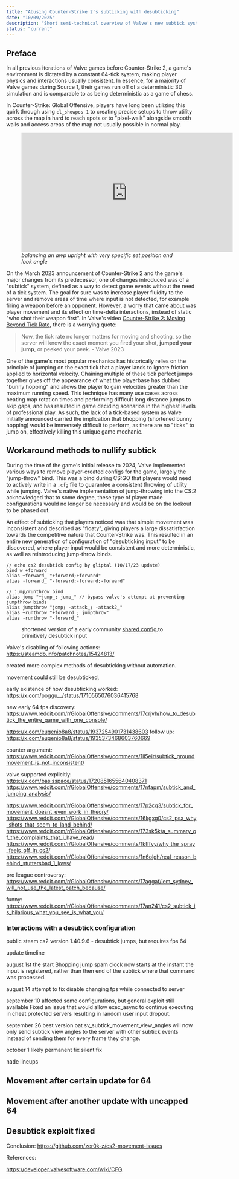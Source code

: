 ```yaml
---
title: "Abusing Counter-Strike 2's subticking with desubticking"
date: "10/09/2025"
description: "Short semi-technical overview of Valve's new subtick system and the rollercoaster effect on perceived player movement and developer efforts to fix them."
status: "current"
---
```


## Preface

In all previous iterations of Valve games before Counter-Strike 2, a game's environment is dictated by a constant 64-tick system, making player physics and interactions usually consistent. In essence, for a majority of Valve games during Source 1, their games run off of a deterministic 3D simulation and is comparable to as being deterministic as a game of chess.

In Counter-Strike: Global Offensive, players have long been utilizing this quirk through using `cl_showpos 1` to creating precise setups to throw utility across the map in hard to reach spots or to "pixel-walk" alongside smooth walls and access areas of the map not usually possible in normal play.

<figure>

<iframe width="560" height="315" src="https://www.youtube.com/embed/TU6vHNIkBOo?si=v3dUwgL5a3VlN6GF" title="YouTube video player" frameborder="0" allow="accelerometer; autoplay; clipboard-write; encrypted-media; gyroscope; picture-in-picture; web-share" referrerpolicy="strict-origin-when-cross-origin" allowfullscreen></iframe>
<figcaption><i>balancing an awp upright with very specific set position and look angle</i></figcaption>

</figure>

On the March 2023 announcement of Counter-Strike 2 and the game's major changes from its predecessor, one of changes introduced was of a "subtick" system, defined as a way to detect game events without the need of a tick system. The goal for sure was to increase player fluidity to the server and remove areas of time where input is not detected, for example firing a weapon before an opponent. However, a worry that came about was player movement and its effect on time-delta interactions, instead of static "who shot their weapon first". In Valve's video [Counter-Strike 2: Moving Beyond Tick Rate](https://www.youtube.com/watch?v=GqhhFl5zgA0), there is a worrying quote:

> Now, the tick rate no longer matters for moving and shooting, so the server will know the exact moment you fired your shot, <b>jumped your jump</b>, or peeked your peek. - Valve 2023

One of the game's most popular mechanics has historically relies on the principle of jumping on the exact tick that a player lands to ignore friction applied to horizontal velocity. Chaining multiple of these tick perfect jumps together gives off the appearance of what the playerbase has dubbed "bunny hopping" and allows the player to gain velocities greater than the maximum running speed. This technique has many use cases across beating map rotation times and performing difficult long distance jumps to skip gaps, and has resulted in game deciding scenarios in the highest levels of professional play. As such, the lack of a tick-based system as Valve initially announced carried the implication that bhopping (shortened bunny hopping) would be immensely difficult to perform, as there are no "ticks" to jump on, effectively killing this unique game mechanic.

## Workaround methods to nullify subtick

During the time of the game's initial release to 2024, Valve implemented various ways to remove player-created configs for the game, largely the "jump-throw" bind. This was a bind during CS:GO that players would need to actively write in a `.cfg` file to guarantee a consistent throwing of utility while jumping. Valve's native implementation of jump-throwing into the CS:2 acknowledged that to some degree, these type of player made configurations would no longer be necessary and would be on the lookout to be phased out.

An effect of subticking that players noticed was that simple movement was inconsistent and described as "floaty", giving players a large dissatisfaction towards the competitive nature that Counter-Strike was. This resulted in an entire new generation of configuration of "desubticking input" to be discovered, where player input would be consistent and more deterministic, as well as reintroducing jump-throw binds.

```
// echo cs2 desubtick config by gliptal (10/17/23 update)
bind w +forward_
alias +forward_ "+forward;+forward"
alias -forward_ "-forward;-forward;-forward"

// jump/runthrow bind
alias jomp "+jump_;-jump_" // bypass valve's attempt at preventing jumpthrow binds
alias jumpthrow "jomp; -attack_; -attack2_"
alias +runthrow "+forward_; jumpthrow"
alias -runthrow "-forward_"

```

<figure>
<figcaption>
shortened version of a early community <a href="https://www.reddit.com/r/GlobalOffensive/comments/17ah0sl/full_desubtick_config_new_runthrow_bind/?utm_source=share&utm_medium=web3x&utm_name=web3xcss&utm_term=1&utm_content=share_button" target="_blank" rel="noopener noreferrer"> shared config </a> to primitively desubtick input 
</figcaption>
</figure>

Valve's disabling of following actions: https://steamdb.info/patchnotes/15424813/

created more complex methods of desubticking without automation. 

movement could still be desubticked, 

early existence of how desubticking worked: https://x.com/poggu__/status/1710565076036415768

new early 64 fps discovery: https://www.reddit.com/r/GlobalOffensive/comments/17crjvh/how_to_desubtick_the_entire_game_with_one_console/

https://x.com/eugenio8a8/status/1937254901731438603
follow up: https://x.com/eugenio8a8/status/1935373468603760669

counter argument: https://www.reddit.com/r/GlobalOffensive/comments/1ll5eir/subtick_groundmovement_is_not_inconsistent/

valve supported explicitly: https://x.com/basisspace/status/1720851655640408371 https://www.reddit.com/r/GlobalOffensive/comments/17nfapm/subtick_and_jumping_analysis/

https://www.reddit.com/r/GlobalOffensive/comments/17p2cq3/subtick_for_movement_doesnt_even_work_in_theory/
https://www.reddit.com/r/GlobalOffensive/comments/16kgxg0/cs2_psa_why_shots_that_seem_to_land_behind/
https://www.reddit.com/r/GlobalOffensive/comments/173sk5k/a_summary_of_the_complaints_that_i_have_read/
https://www.reddit.com/r/GlobalOffensive/comments/1kfffvy/why_the_spray_feels_off_in_cs2/
https://www.reddit.com/r/GlobalOffensive/comments/1n6olgh/real_reason_behind_stuttersbad_1_lows/

pro league controversy: https://www.reddit.com/r/GlobalOffensive/comments/17aggaf/iem_sydney_will_not_use_the_latest_patch_because/

funny: https://www.reddit.com/r/GlobalOffensive/comments/17an241/cs2_subtick_is_hilarious_what_you_see_is_what_you/

### Interactions with a desubtick configuration

public steam cs2 version 1.40.9.6 - desubtick jumps, but requires fps 64

update timeline

august 1st the start
Bhopping jump spam clock now starts at the instant the input is registered, rather than then end of the subtick where that command was processed.

august 14 attempt to fix
disable changing fps while connected to server

september 10 affected some configurations, but general exploit still available
Fixed an issue that would allow exec_async to continue executing in cheat protected servers resulting in random user input dropout.

september 26 best version oat
sv_subtick_movement_view_angles will now only send subtick view angles to the server with other subtick events instead of sending them for every frame they change.

october 1 likely permanent fix
silent fix

nade lineups

## Movement after certain update for 64

## Movement after another update with uncapped 64

## Desubtick exploit fixed

Conclusion: https://github.com/zer0k-z/cs2-movement-issues

References:

https://developer.valvesoftware.com/wiki/CFG